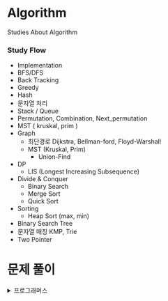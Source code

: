# Algorithm
Studies About Algorithm

### Study Flow

- Implementation
- BFS/DFS
- Back Tracking
- Greedy
- Hash
- 문자열 처리
- Stack / Queue
- Permutation, Combination, Next_permutation
- MST ( kruskal, prim )
- Graph
  - 최단경로 Dijkstra, Bellman-ford, Floyd-Warshall
  - MST (Kruskal, Prim)
    - Union-Find
- DP
  - LIS (Longest Increasing Subsequence)
- Divide & Conquer
  - Binary Search
  - Merge Sort
  - Quick Sort
- Sorting
  - Heap Sort (max, min)
- Binary Search Tree
- 문자열 매칭 KMP, Trie
- Two Pointer

# 문제 풀이
<details>
<summary>프로그래머스</summary>
<div markdown="1">
  <summary>LV_1</summary>
  <div markdown="1">
    짝수와 홀수
  </div>
  
</div>
</details>
